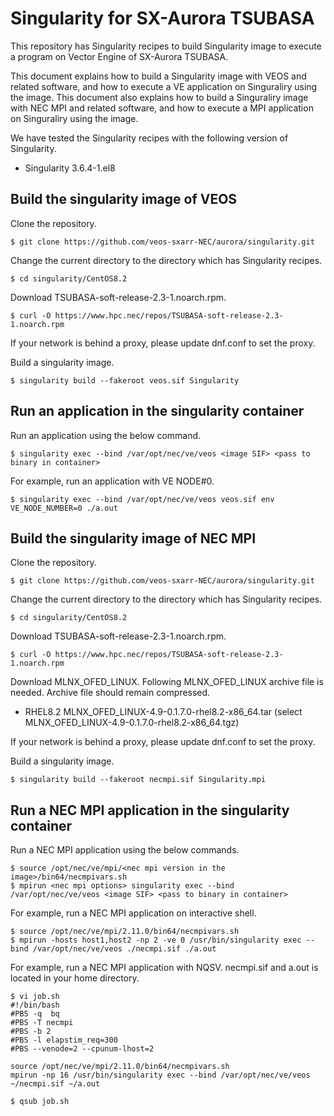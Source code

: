 # Singularity for SX-Aurora TSUBASA

This repository has Singularity recipes to build Singularity image to execute a program on Vector Engine of SX-Aurora TSUBASA.

This document explains how to build a Singularity image with VEOS and related software, and how to execute a VE application on Singuraliry using the image.
This document also explains how to build a Singuraliry image with NEC MPI and related software, and how to execute a MPI application on Singuraliry using the image.

We have tested the Singularity recipes with the following version of Singularity.

* Singularity 3.6.4-1.el8

## Build the singularity image of VEOS

Clone the repository.

~~~
$ git clone https://github.com/veos-sxarr-NEC/aurora/singularity.git
~~~

Change the current directory to the directory which has Singularity recipes.
~~~
$ cd singularity/CentOS8.2
~~~

Download TSUBASA-soft-release-2.3-1.noarch.rpm.

~~~
$ curl -O https://www.hpc.nec/repos/TSUBASA-soft-release-2.3-1.noarch.rpm
~~~
If your network is behind a proxy, please update dnf.conf to set the proxy.

Build a singularity image.

~~~
$ singularity build --fakeroot veos.sif Singularity
~~~

## Run an application in the singularity container

Run an application using the below command.

~~~
$ singularity exec --bind /var/opt/nec/ve/veos <image SIF> <pass to binary in container>
~~~

For example, run an application with VE NODE#0.
~~~
$ singularity exec --bind /var/opt/nec/ve/veos veos.sif env VE_NODE_NUMBER=0 ./a.out
~~~

## Build the singularity image of NEC MPI

Clone the repository.

~~~
$ git clone https://github.com/veos-sxarr-NEC/aurora/singularity.git
~~~

Change the current directory to the directory which has Singularity recipes.
~~~
$ cd singularity/CentOS8.2
~~~

Download TSUBASA-soft-release-2.3-1.noarch.rpm.

~~~
$ curl -O https://www.hpc.nec/repos/TSUBASA-soft-release-2.3-1.noarch.rpm
~~~

Download MLNX_OFED_LINUX.
Following MLNX_OFED_LINUX archive file is needed.
Archive file should remain compressed.

   - RHEL8.2 MLNX_OFED_LINUX-4.9-0.1.7.0-rhel8.2-x86_64.tar (select MLNX_OFED_LINUX-4.9-0.1.7.0-rhel8.2-x86_64.tgz)

If your network is behind a proxy, please update dnf.conf to set the proxy.

Build a singularity image.

~~~
$ singularity build --fakeroot necmpi.sif Singularity.mpi
~~~

## Run a NEC MPI application in the singularity container

Run a NEC MPI application using the below commands.

~~~
$ source /opt/nec/ve/mpi/<nec mpi version in the image>/bin64/necmpivars.sh
$ mpirun <nec mpi options> singularity exec --bind /var/opt/nec/ve/veos <image SIF> <pass to binary in container>
~~~

For example, run a NEC MPI application on interactive shell.
~~~
$ source /opt/nec/ve/mpi/2.11.0/bin64/necmpivars.sh
$ mpirun -hosts host1,host2 -np 2 -ve 0 /usr/bin/singularity exec --bind /var/opt/nec/ve/veos ./necmpi.sif ./a.out
~~~

For example, run a NEC MPI application with NQSV.
necmpi.sif and a.out is located in your home directory.
~~~
$ vi job.sh
#!/bin/bash
#PBS -q  bq
#PBS -T necmpi
#PBS -b 2
#PBS -l elapstim_req=300
#PBS --venode=2 --cpunum-lhost=2

source /opt/nec/ve/mpi/2.11.0/bin64/necmpivars.sh
mpirun -np 16 /usr/bin/singularity exec --bind /var/opt/nec/ve/veos ~/necmpi.sif ~/a.out

$ qsub job.sh
~~~
